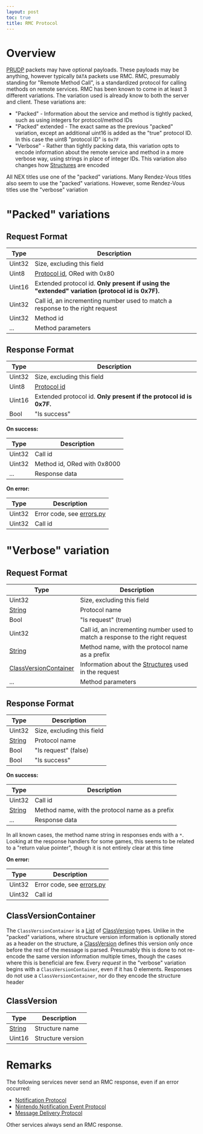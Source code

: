 ```yaml
---
layout: post
toc: true
title: RMC Protocol
---
```


# Overview
[PRUDP](/docs/prudp) packets may have optional payloads. These payloads may be anything, however typically `DATA` packets use RMC. RMC, presumably standing for "Remote Method Call", is a standardized protocol for calling methods on remote services. RMC has been known to come in at least 3 different variations. The variation used is already know to both the server and client. These variations are:

- "Packed" - Information about the service and method is tightly packed, such as using integers for protocol/method IDs
- "Packed" extended - The exact same as the previous "packed" variation, except an additional uint16 is added as the "true" protocol ID. In this case the uint8 "protocol ID" is `0x7F`
- "Verbose" - Rather than tightly packing data, this variation opts to encode information about the remote service and method in a more verbose way, using strings in place of integer IDs. This variation also changes how [Structures](/docs/nex/types#structure) are encoded

All NEX titles use one of the "packed" variations. Many Rendez-Vous titles also seem to use the "packed" variations. However, some Rendez-Vous titles use the "verbose" variation

# "Packed" variations

## Request Format

| Type   | Description                                                                                     |
|--------|-------------------------------------------------------------------------------------------------|
| Uint32 | Size, excluding this field                                                                      |
| Uint8  | [Protocol id](/docs/nex/protocols), ORed with 0x80                                              |
| Uint16 | Extended protocol id. **Only present if using the "extended" variation (protocol id is 0x7F).** |
| Uint32 | Call id, an incrementing number used to match a response to the right request                   |
| Uint32 | Method id                                                                                       |
| ...    | Method parameters                                                                               |

## Response Format

| Type   | Description                                                        |
|--------|--------------------------------------------------------------------|
| Uint32 | Size, excluding this field                                         |
| Uint8  | [Protocol id](/docs/nex/protocols)                                 |
| Uint16 | Extended protocol id. **Only present if the protocol id is 0x7F.** |
| Bool   | "Is success"                                                       |

**On success:**

| Type   | Description                 |
|--------|-----------------------------|
| Uint32 | Call id                     |
| Uint32 | Method id, ORed with 0x8000 |
| ...    | Response data               |

**On error:**

| Type   | Description                                                                                               |
|--------|-----------------------------------------------------------------------------------------------------------|
| Uint32 | Error code, see [errors.py](https://github.com/Kinnay/NintendoClients/blob/master/nintendo/nex/errors.py) |
| Uint32 | Call id                                                                                                   |

# "Verbose" variation

## Request Format

| Type                                            | Description                                                                       |
|-------------------------------------------------|-----------------------------------------------------------------------------------|
| Uint32                                          | Size, excluding this field                                                        |
| [String](/docs/nex/types#string)                | Protocol name                                                                     |
| Bool                                            | "Is request" (true)                                                               |
| Uint32                                          | Call id, an incrementing number used to match a response to the right request     |
| [String](/docs/nex/types#string)                | Method name, with the protocol name as a prefix                                   |
| [ClassVersionContainer](#classversioncontainer) | Information about the [Structures](/docs/nex/types#structure) used in the request |
| ...                                             | Method parameters                                                                 |

## Response Format

| Type                             | Description                |
|----------------------------------|----------------------------|
| Uint32                           | Size, excluding this field |
| [String](/docs/nex/types#string) | Protocol name              |
| Bool                             | "Is request" (false)       |
| Bool                             | "Is success"               |

**On success:**

| Type                             | Description                                     |
|----------------------------------|-------------------------------------------------|
| Uint32                           | Call id                                         |
| [String](/docs/nex/types#string) | Method name, with the protocol name as a prefix |
| ...                              | Response data                                   |

In all known cases, the method name string in responses ends with a `*`. Looking at the response handlers for some games, this seems to be related to a "return value pointer", though it is not entirely clear at this time

**On error:**

| Type   | Description                                                                                               |
|--------|-----------------------------------------------------------------------------------------------------------|
| Uint32 | Error code, see [errors.py](https://github.com/Kinnay/NintendoClients/blob/master/nintendo/nex/errors.py) |
| Uint32 | Call id                                                                                                   |

## ClassVersionContainer
The `ClassVersionContainer` is a [List](/docs/nex/types#list) of [ClassVersion](#classversion) types. Unlike in the "packed" variations, where structure version information is optionally stored as a header on the structure, a [ClassVersion](#classversion) defines this version only once before the rest of the message is parsed. Presumably this is done to not re-encode the same version information multiple times, though the cases where this is beneficial are few. Every *request* in the "verbose" variation begins with a `ClassVersionContainer`, even if it has 0 elements. Responses do not use a `ClassVersionContainer`, nor do they encode the structure header

## ClassVersion

| Type                             | Description       |
|----------------------------------|-------------------|
| [String](/docs/nex/types#string) | Structure name    |
| Uint16                           | Structure version |

# Remarks
The following services never send an RMC response, even if an error occurred:

* [Notification Protocol](/docs/nex/protocols/notifications)
* [Nintendo Notification Event Protocol](/docs/nex/protocols/nintendo-notifications)
* [Message Delivery Protocol](/docs/nex/protocols/message-delivery)

Other services always send an RMC response.
